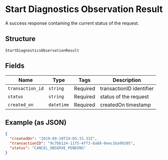 
# Start Diagnostics Observation Result

A success response containing the current status of the request.

## Structure

`StartDiagnosticsObservationResult`

## Fields

| Name | Type | Tags | Description |
|  --- | --- | --- | --- |
| `transaction_id` | `string` | Required | transactionID identifier |
| `status` | `string` | Required | status of the request |
| `created_on` | `datetime` | Required | createdOn timestamp |

## Example (as JSON)

```json
{
  "createdOn": "2019-09-10T19:05:33.33Z",
  "transactionID": "9c7bb124-11f5-4ff3-8a88-0eec1ba99205",
  "status": "CANCEL_OBSERVE_PENDING"
}
```

